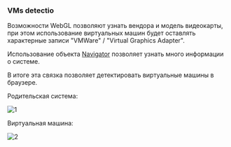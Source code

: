 ### VMs detectio
Возможности WebGL позволяют узнать вендора и модель видеокарты, при этом использование виртуальных машин будет оставлять характерные записи "VMWare" / "Virtual Graphics Adapter".

Использование объекта [Navigator](https://developer.mozilla.org/en-US/docs/Web/API/Navigator) позволяет узнать много информации о системе.

В итоге эта связка позволяет детектировать виртуальные машины в браузере.

Родительская система:

![1](https://user-images.githubusercontent.com/56086653/111825831-0100dc80-88f9-11eb-9a9a-2f63489ee2c7.PNG)


Виртуальная машина:

![2](https://user-images.githubusercontent.com/56086653/111825927-1c6be780-88f9-11eb-9f60-99e6ea3a6a5d.jpg)

